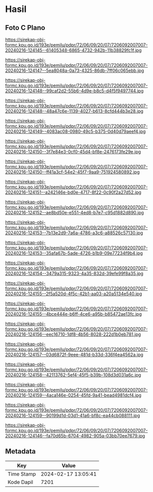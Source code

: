 # Hasil

## Foto C Plano

https://sirekap-obj-formc.kpu.go.id/193e/pemilu/pdpr/72/06/09/20/07/7206092007007-20240216-124145--61405348-6865-4732-942b-11b38829fc1f.jpg

https://sirekap-obj-formc.kpu.go.id/193e/pemilu/pdpr/72/06/09/20/07/7206092007007-20240216-124147--5ea8048a-0a73-4325-86db-7ff06c065ebb.jpg

https://sirekap-obj-formc.kpu.go.id/193e/pemilu/pdpr/72/06/09/20/07/7206092007007-20240216-124148--99caf2d2-55b6-4d9e-b8c5-d4f5f9497744.jpg

https://sirekap-obj-formc.kpu.go.id/193e/pemilu/pdpr/72/06/09/20/07/7206092007007-20240216-124148--48a47c6e-1139-4027-b613-8cfd444b3e28.jpg

https://sirekap-obj-formc.kpu.go.id/193e/pemilu/pdpr/72/06/09/20/07/7206092007007-20240216-124149--4083ac08-0980-49c5-b375-0d40d79aeef4.jpg

https://sirekap-obj-formc.kpu.go.id/193e/pemilu/pdpr/72/06/09/20/07/7206092007007-20240216-124150--3f7e84e3-0cf0-45d4-bf8e-2476173fe29e.jpg

https://sirekap-obj-formc.kpu.go.id/193e/pemilu/pdpr/72/06/09/20/07/7206092007007-20240216-124150--ff41a3cf-54e2-45f7-9aa9-751924580892.jpg

https://sirekap-obj-formc.kpu.go.id/193e/pemilu/pdpr/72/06/09/20/07/7206092007007-20240216-124151--a242146e-bd0e-4717-8f22-0c90f2a27d52.jpg

https://sirekap-obj-formc.kpu.go.id/193e/pemilu/pdpr/72/06/09/20/07/7206092007007-20240216-124152--ae8bd50e-e551-4ed8-b7e7-c95d1882d890.jpg

https://sirekap-obj-formc.kpu.go.id/193e/pemilu/pdpr/72/06/09/20/07/7206092007007-20240216-124153--7b13e2d9-7a6a-4786-a3c6-a88526c57130.jpg

https://sirekap-obj-formc.kpu.go.id/193e/pemilu/pdpr/72/06/09/20/07/7206092007007-20240216-124153--35afa67b-5ade-4726-b1b9-09e77234f9b4.jpg

https://sirekap-obj-formc.kpu.go.id/193e/pemilu/pdpr/72/06/09/20/07/7206092007007-20240216-124154--3479a315-9323-4a35-832d-39efe99f8a35.jpg

https://sirekap-obj-formc.kpu.go.id/193e/pemilu/pdpr/72/06/09/20/07/7206092007007-20240216-124155--2f5a520d-4f5c-42b1-aa03-a20a5134e540.jpg

https://sirekap-obj-formc.kpu.go.id/193e/pemilu/pdpr/72/06/09/20/07/7206092007007-20240216-124155--4bce444e-b6ff-4ce6-a95b-b85472ae13fc.jpg

https://sirekap-obj-formc.kpu.go.id/193e/pemilu/pdpr/72/06/09/20/07/7206092007007-20240216-124156--eec16710-1df8-4b56-8028-222d1b0eb781.jpg

https://sirekap-obj-formc.kpu.go.id/193e/pemilu/pdpr/72/06/09/20/07/7206092007007-20240216-124157--03d6872f-9eee-481d-b33d-336f4ea4562a.jpg

https://sirekap-obj-formc.kpu.go.id/193e/pemilu/pdpr/72/06/09/20/07/7206092007007-20240216-124158--42113762-5ef4-45f5-b39b-108d3d031a6c.jpg

https://sirekap-obj-formc.kpu.go.id/193e/pemilu/pdpr/72/06/09/20/07/7206092007007-20240216-124159--4aca146e-0254-45fd-9a41-bead4981dcf4.jpg

https://sirekap-obj-formc.kpu.go.id/193e/pemilu/pdpr/72/06/09/20/07/7206092007007-20240216-124159--90199d1d-03d1-41a6-bf8c-ea44cb088111.jpg

https://sirekap-obj-formc.kpu.go.id/193e/pemilu/pdpr/72/06/09/20/07/7206092007007-20240216-124146--fa70d65b-6704-4982-905a-03bb70ee7679.jpg


## Metadata

| Key        | Value               |
| ---------- | ------------------- |
| Time Stamp | 2024-02-17 13:05:41 |
| Kode Dapil | 7201                |



